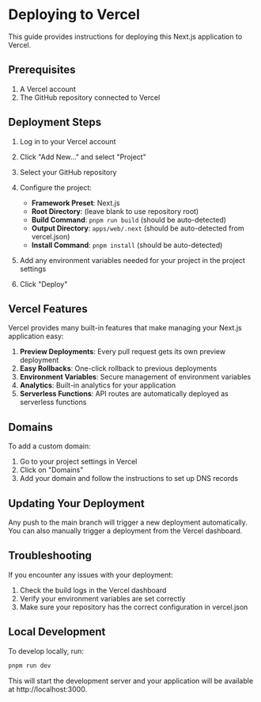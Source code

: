 # Deploying to Vercel

This guide provides instructions for deploying this Next.js application to Vercel.

## Prerequisites

1. A Vercel account
2. The GitHub repository connected to Vercel

## Deployment Steps

1. Log in to your Vercel account
2. Click "Add New..." and select "Project"
3. Select your GitHub repository
4. Configure the project:
   - **Framework Preset**: Next.js
   - **Root Directory**: (leave blank to use repository root)
   - **Build Command**: `pnpm run build` (should be auto-detected)
   - **Output Directory**: `apps/web/.next` (should be auto-detected from vercel.json)
   - **Install Command**: `pnpm install` (should be auto-detected)

5. Add any environment variables needed for your project in the project settings
6. Click "Deploy"

## Vercel Features

Vercel provides many built-in features that make managing your Next.js application easy:

1. **Preview Deployments**: Every pull request gets its own preview deployment
2. **Easy Rollbacks**: One-click rollback to previous deployments
3. **Environment Variables**: Secure management of environment variables
4. **Analytics**: Built-in analytics for your application
5. **Serverless Functions**: API routes are automatically deployed as serverless functions

## Domains

To add a custom domain:

1. Go to your project settings in Vercel
2. Click on "Domains"
3. Add your domain and follow the instructions to set up DNS records

## Updating Your Deployment

Any push to the main branch will trigger a new deployment automatically. You can also manually trigger a deployment from the Vercel dashboard.

## Troubleshooting

If you encounter any issues with your deployment:

1. Check the build logs in the Vercel dashboard
2. Verify your environment variables are set correctly
3. Make sure your repository has the correct configuration in vercel.json

## Local Development

To develop locally, run:

```bash
pnpm run dev
```

This will start the development server and your application will be available at http://localhost:3000. 